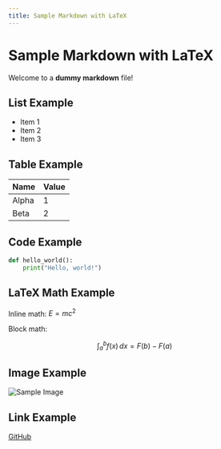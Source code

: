 ```yaml
---
title: Sample Markdown with LaTeX
---
```



# Sample Markdown with LaTeX

Welcome to a **dummy markdown** file!

## List Example

- Item 1
- Item 2
- Item 3

## Table Example

| Name   | Value |
|--------|-------|
| Alpha  | 1     |
| Beta   | 2     |

## Code Example

```python
def hello_world():
    print("Hello, world!")
```

## LaTeX Math Example

Inline math: $E = mc^2$

Block math:

$$
\int_{a}^{b} f(x)\,dx = F(b) - F(a)
$$

## Image Example

![Sample Image](https://via.placeholder.com/150)

## Link Example

[GitHub](https://github.com)
